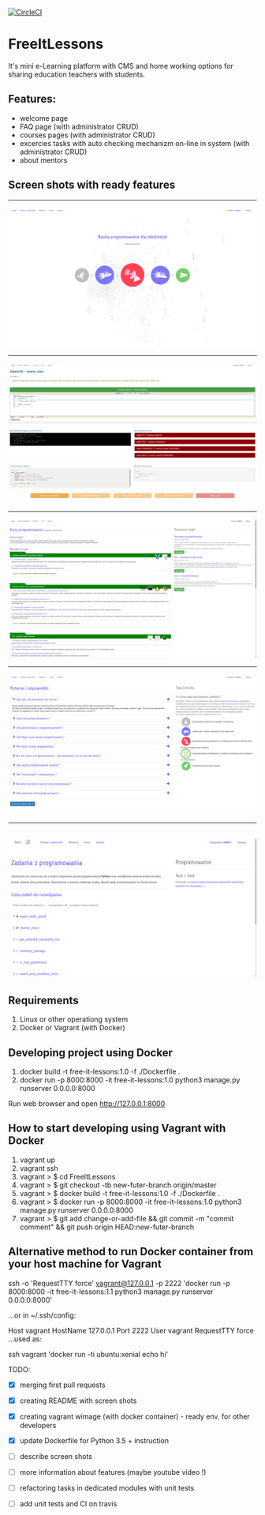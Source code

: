 [![CircleCI](https://circleci.com/gh/bieli/FreeItLessons/tree/master.svg?style=svg)](https://circleci.com/gh/bieli/FreeItLessons/tree/master)

# FreeItLessons

It's mini e-Learning platform with CMS and home working options for sharing education teachers with students.


Features:
--------
- welcome page
- FAQ page (with administrator CRUD)
- courses pages (with administrator CRUD)
- excercies tasks with auto checking mechanizm on-line in system (with administrator CRUD)
- about mentors


Screen shots with ready features
---------------
---
![](https://raw.githubusercontent.com/bieli/FreeItLessons/master/docs/img/FreeItLessons.1.png)

---
![](https://raw.githubusercontent.com/bieli/FreeItLessons/master/docs/img/FreeItLessons.2.png)

---
![](https://raw.githubusercontent.com/bieli/FreeItLessons/master/docs/img/FreeItLessons.3.png)

---
![](https://raw.githubusercontent.com/bieli/FreeItLessons/master/docs/img/FreeItLessons.4.png)

---
![](https://raw.githubusercontent.com/bieli/FreeItLessons/master/docs/img/FreeItLessons.5.png)
---

Requirements
------------
1. Linux or other operationg system
2. Docker or Vagrant (with Docker)

Developing project using Docker
------
1. docker build -t free-it-lessons:1.0 -f ./Dockerfile .
2. docker run -p 8000:8000 -it free-it-lessons:1.0 python3 manage.py runserver 0.0.0.0:8000

Run web browser and open http://127.0.0.1:8000


How to start developing using Vagrant with Docker
---------------------------------------------
1. vagrant up
2. vagrant ssh
3. vagrant > $ cd FreeItLessons
4. vagrant > $ git checkout -tb new-futer-branch origin/master
5. vagrant > $ docker build -t free-it-lessons:1.0 -f ./Dockerfile .
6. vagrant > $ docker run -p 8000:8000 -it free-it-lessons:1.0 python3 manage.py runserver 0.0.0.0:8000
7. vagrant > $ git add change-or-add-file && git commit -m "commit comment" && git push origin HEAD:new-futer-branch

Alternative method to run Docker container from your host machine for Vagrant
-----------------------------------------------------------------

ssh -o 'RequestTTY force' vagrant@127.0.0.1 -p 2222 'docker run -p 8000:8000 -it free-it-lessons:1.1 python3 manage.py runserver 0.0.0.0:8000'

...or in ~/.ssh/config:

Host vagrant
    HostName 127.0.0.1
    Port 2222
    User vagrant
    RequestTTY force
...used as:

ssh vagrant 'docker run -ti ubuntu:xenial echo hi'

  


TODO:
- [x] merging first pull requests
- [x] creating README with screen shots
- [x] creating vagrant wimage (with docker container) - ready env. for other developers
- [X] update Dockerfile for Python 3.5 + instruction
- [ ] describe screen shots
- [ ] more information about features (maybe youtube video !)
- [ ] refactoring tasks in dedicated modules with unit tests
- [ ] add unit tests and CI on travis

